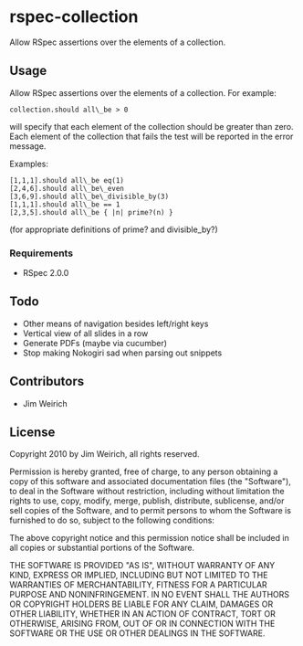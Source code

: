 # rspec-collection

Allow RSpec assertions over the elements of a collection.

## Usage

Allow RSpec assertions over the elements of a collection.  For example:

    collection.should all\_be > 0

will specify that each element of the collection should be greater
than zero.  Each element of the collection that fails the test will
be reported in the error message.

Examples:

    [1,1,1].should all\_be eq(1)
    [2,4,6].should all\_be\_even
    [3,6,9].should all\_be\_divisible_by(3)
    [1,1,1].should all\_be == 1
    [2,3,5].should all\_be { |n| prime?(n) }

(for appropriate definitions of prime? and divisible_by?)

### Requirements

* RSpec 2.0.0

## Todo

* Other means of navigation besides left/right keys
* Vertical view of all slides in a row
* Generate PDFs (maybe via cucumber)
* Stop making Nokogiri sad when parsing out snippets

## Contributors

* Jim Weirich

## License

Copyright 2010 by Jim Weirich, all rights reserved.

Permission is hereby granted, free of charge, to any person
obtaining a copy of this software and associated documentation
files (the "Software"), to deal in the Software without
restriction, including without limitation the rights to use,
copy, modify, merge, publish, distribute, sublicense, and/or sell
copies of the Software, and to permit persons to whom the
Software is furnished to do so, subject to the following
conditions:
 
The above copyright notice and this permission notice shall be
included in all copies or substantial portions of the Software.
 
THE SOFTWARE IS PROVIDED "AS IS", WITHOUT WARRANTY OF ANY KIND,
EXPRESS OR IMPLIED, INCLUDING BUT NOT LIMITED TO THE WARRANTIES
OF MERCHANTABILITY, FITNESS FOR A PARTICULAR PURPOSE AND
NONINFRINGEMENT. IN NO EVENT SHALL THE AUTHORS OR COPYRIGHT
HOLDERS BE LIABLE FOR ANY CLAIM, DAMAGES OR OTHER LIABILITY,
WHETHER IN AN ACTION OF CONTRACT, TORT OR OTHERWISE, ARISING
FROM, OUT OF OR IN CONNECTION WITH THE SOFTWARE OR THE USE OR
OTHER DEALINGS IN THE SOFTWARE.
